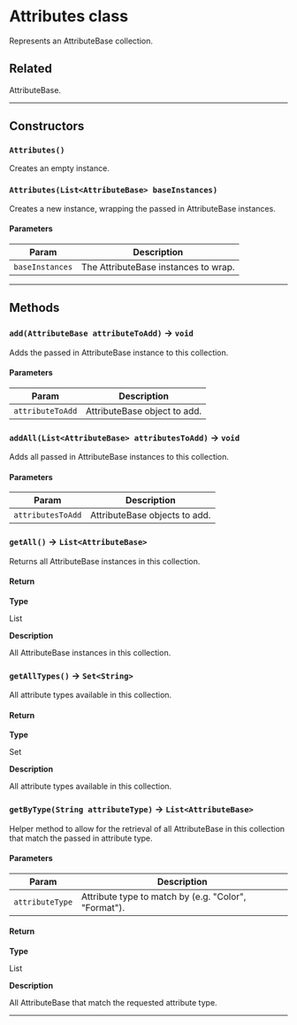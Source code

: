 # Attributes class

Represents an AttributeBase collection.

## Related

AttributeBase.

---
## Constructors
### `Attributes()`

Creates an empty instance.
### `Attributes(List<AttributeBase> baseInstances)`

Creates a new instance, wrapping the passed in AttributeBase instances.
#### Parameters
|Param|Description|
|-----|-----------|
|`baseInstances` |  The AttributeBase instances to wrap. |

---
## Methods
### `add(AttributeBase attributeToAdd)` → `void`

Adds the passed in AttributeBase instance to this collection.

#### Parameters
|Param|Description|
|-----|-----------|
|`attributeToAdd` |  AttributeBase object to add. |

### `addAll(List<AttributeBase> attributesToAdd)` → `void`

Adds all passed in AttributeBase instances to this collection.

#### Parameters
|Param|Description|
|-----|-----------|
|`attributesToAdd` |  AttributeBase objects to add. |

### `getAll()` → `List<AttributeBase>`

Returns all AttributeBase instances in this collection.

#### Return

**Type**

List<AttributeBase>

**Description**

All AttributeBase instances in this collection.

### `getAllTypes()` → `Set<String>`

All attribute types available in this collection.

#### Return

**Type**

Set<String>

**Description**

All attribute types available in this collection.

### `getByType(String attributeType)` → `List<AttributeBase>`

Helper method to allow for the retrieval of all AttributeBase in this collection that match the passed in attribute type.

#### Parameters
|Param|Description|
|-----|-----------|
|`attributeType` |  Attribute type to match by (e.g. "Color", "Format"). |

#### Return

**Type**

List<AttributeBase>

**Description**

All AttributeBase that match the requested attribute type.

---
